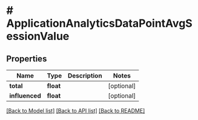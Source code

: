 # # ApplicationAnalyticsDataPointAvgSessionValue

## Properties

Name | Type | Description | Notes
------------ | ------------- | ------------- | -------------
**total** | **float** |  | [optional] 
**influenced** | **float** |  | [optional] 

[[Back to Model list]](../../README.md#documentation-for-models) [[Back to API list]](../../README.md#documentation-for-api-endpoints) [[Back to README]](../../README.md)


